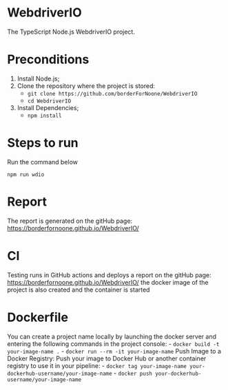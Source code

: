 # WebdriverIO

The TypeScript Node.js WebdriverIO project.

# Preconditions

1. Install Node.js;
2. Clone the repository where the project is stored:
    - `git clone https://github.com/borderForNoone/WebdriverIO`
    - `cd WebdriverIO`
3. Install Dependencies;
    - `npm install`

# Steps to run

Run the command below

```
npm run wdio
```

# Report

The report is generated on the gitHub page: https://borderfornoone.github.io/WebdriverIO/

# CI

Testing runs in GitHub actions and deploys a report on the gitHub page: https://borderfornoone.github.io/WebdriverIO/
the docker image of the project is also created and the container is started

# Dockerfile

You can create a project name locally by launching the docker server and entering the following commands in the project console:
    - `docker build -t your-image-name .`
    - `docker run --rm -it your-image-name`
Push Image to a Docker Registry: Push your image to Docker Hub or another container registry to use it in your pipeline:
    - `docker tag your-image-name your-dockerhub-username/your-image-name`
    - `docker push your-dockerhub-username/your-image-name`
